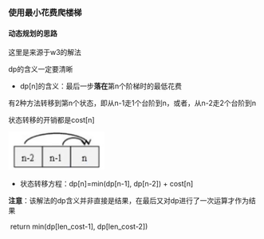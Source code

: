 ### 使用最小花费爬楼梯

#### 动态规划的思路

这里是来源于w3的解法

dp的含义一定要清晰

* dp[n]的含义：最后一步**落在**第n个阶梯时的最低花费

有2种方法转移到第n个状态，即从n-1走1个台阶到n，或者，从n-2走2个台阶到n

状态转移的开销都是cost[n]



![](../image/min_cost_pair.png)

* 状态转移方程：dp[n]=min(dp[n-1], dp[n-2]) + cost[n]

**注意**：该解法的dp含义并非直接是结果，在最后又对dp进行了一次运算才作为结果
            

​			return min(dp[len_cost-1], dp[len_cost-2])


